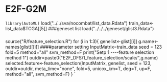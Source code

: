 # E2F-G2M
`library(AutoML)`
load("../../sva/nocombat/list_data.Rdata")
train_data<-list_data$TCGA[[5]]
###geneset list
load("../../../geneset/glist3.Rdata")
###
source("R/feature_selection.R")
for (i in 1:3){
  genelist<-glist[[i]]
  g.name<-names(glist)[[i]]
  ####parameter setting
  InputMatrix=train_data
  seed = 123
  fold=5
  method="all"
  svm_method=F
  print("Setp 1 ----feature selection method 1")
  outdir=paste0("E2F_DFS/1_feature_selection/scale/",g.name)
  selected.feature<-feature_selection(InputMatrix,
                                       genelist,
                                       seed = 123,
                                       outdir=outdir,
                                       meta_time="none",
                                       fold=5,
                                       unicox_km=T,
                                       deg=T,
                                       up=F,
                                       method="all",
                                       svm_method=F)
}
`
